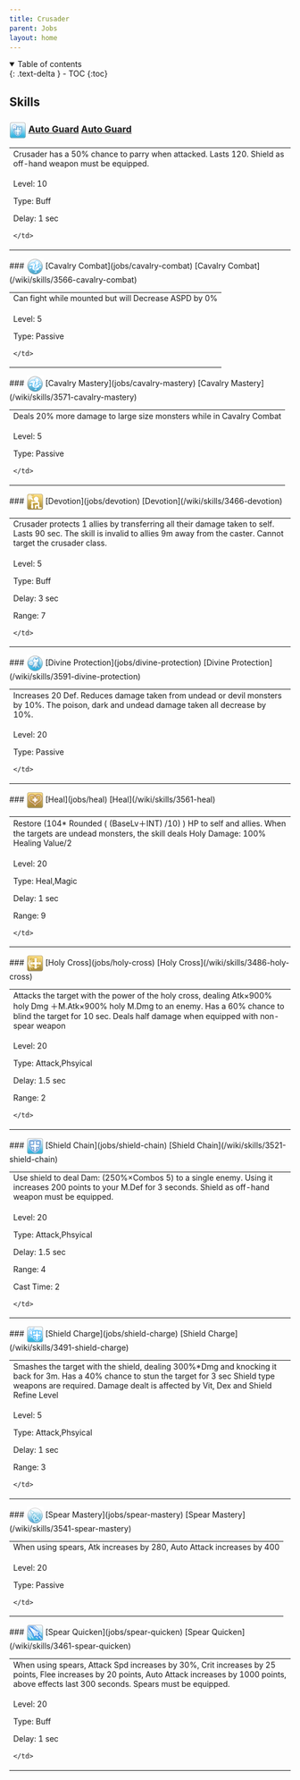 ```yaml
---
title: Crusader 
parent: Jobs
layout: home
---
```


<details open markdown="block">
<summary>
  Table of contents
</summary>
{: .text-delta }
- TOC
{:toc}
</details>

## Skills

### <img src="/assets/images/skills/skill_356001.png" width="30" height="30" style="vertical-align: middle"> [Auto Guard](jobs/auto-guard) [Auto Guard](/wiki/skills/3501-auto-guard)
<table>
<tbody>
  <tr>
    <td>Crusader has a 50% chance to parry when attacked. Lasts 120. Shield as off-hand weapon must be equipped.</td>
  </tr>
  <tr>
    <td>
              <p class="label label-yellow fs-1">Level: 10</p>
              <p class="label label-yellow fs-1">Type: Buff</p>
              <p class="label label-yellow fs-1">Delay: 1 sec</p>
      
    </td>
  </tr>
</tbody>
</table>
### <img src="/assets/images/skills/skill_24001.png" width="30" height="30" style="vertical-align: middle"> [Cavalry Combat](jobs/cavalry-combat) [Cavalry Combat](/wiki/skills/3566-cavalry-combat)
<table>
<tbody>
  <tr>
    <td>Can fight while mounted but will Decrease ASPD by 0%</td>
  </tr>
  <tr>
    <td>
              <p class="label label-yellow fs-1">Level: 5</p>
              <p class="label label-yellow fs-1">Type: Passive</p>
      
    </td>
  </tr>
</tbody>
</table>
### <img src="/assets/images/skills/skill_24001.png" width="30" height="30" style="vertical-align: middle"> [Cavalry Mastery](jobs/cavalry-mastery) [Cavalry Mastery](/wiki/skills/3571-cavalry-mastery)
<table>
<tbody>
  <tr>
    <td>Deals 20% more damage to large size monsters while in Cavalry Combat</td>
  </tr>
  <tr>
    <td>
              <p class="label label-yellow fs-1">Level: 5</p>
              <p class="label label-yellow fs-1">Type: Passive</p>
      
    </td>
  </tr>
</tbody>
</table>
### <img src="/assets/images/skills/skill_353001.png" width="30" height="30" style="vertical-align: middle"> [Devotion](jobs/devotion) [Devotion](/wiki/skills/3466-devotion)
<table>
<tbody>
  <tr>
    <td>Crusader protects 1 allies by transferring all their damage taken to self. Lasts 90 sec.  The skill is invalid to allies 9m away from the caster. Cannot target the crusader class.</td>
  </tr>
  <tr>
    <td>
              <p class="label label-yellow fs-1">Level: 5</p>
              <p class="label label-yellow fs-1">Type: Buff</p>
              <p class="label label-yellow fs-1">Delay: 3 sec</p>
              <p class="label label-yellow fs-1">Range: 7</p>
      
    </td>
  </tr>
</tbody>
</table>
### <img src="/assets/images/skills/skill_371001.png" width="30" height="30" style="vertical-align: middle"> [Divine Protection](jobs/divine-protection) [Divine Protection](/wiki/skills/3591-divine-protection)
<table>
<tbody>
  <tr>
    <td>Increases 20 Def. Reduces damage taken from undead or devil monsters by 10%. The poison, dark and undead damage taken all decrease by 10%.</td>
  </tr>
  <tr>
    <td>
              <p class="label label-yellow fs-1">Level: 20</p>
              <p class="label label-yellow fs-1">Type: Passive</p>
      
    </td>
  </tr>
</tbody>
</table>
### <img src="/assets/images/skills/skill_144001.png" width="30" height="30" style="vertical-align: middle"> [Heal](jobs/heal) [Heal](/wiki/skills/3561-heal)
<table>
<tbody>
  <tr>
    <td>Restore  (104* Rounded  ( (BaseLv＋INT) /10) )  HP to self and allies.  When the targets are undead monsters, the skill deals Holy Damage: 100% Healing Value/2</td>
  </tr>
  <tr>
    <td>
              <p class="label label-yellow fs-1">Level: 20</p>
              <p class="label label-yellow fs-1">Type: Heal,Magic</p>
              <p class="label label-yellow fs-1">Delay: 1 sec</p>
              <p class="label label-yellow fs-1">Range: 9</p>
      
    </td>
  </tr>
</tbody>
</table>
### <img src="/assets/images/skills/skill_354001.png" width="30" height="30" style="vertical-align: middle"> [Holy Cross](jobs/holy-cross) [Holy Cross](/wiki/skills/3486-holy-cross)
<table>
<tbody>
  <tr>
    <td>Attacks the target with the power of the holy cross, dealing Atk×900% holy Dmg ＋M.Atk×900% holy M.Dmg to an enemy. Has a 60% chance to blind the target for 10 sec.  Deals half damage when equipped with non-spear weapon</td>
  </tr>
  <tr>
    <td>
              <p class="label label-yellow fs-1">Level: 20</p>
              <p class="label label-yellow fs-1">Type: Attack,Phsyical</p>
              <p class="label label-yellow fs-1">Delay: 1.5 sec</p>
              <p class="label label-yellow fs-1">Range: 2</p>
      
    </td>
  </tr>
</tbody>
</table>
### <img src="/assets/images/skills/skill_360001.png" width="30" height="30" style="vertical-align: middle"> [Shield Chain](jobs/shield-chain) [Shield Chain](/wiki/skills/3521-shield-chain)
<table>
<tbody>
  <tr>
    <td>Use shield to deal Dam: (250%×Combos 5) to a single enemy. Using it increases 200 points to your M.Def for 3 seconds. Shield as off-hand weapon must be equipped.</td>
  </tr>
  <tr>
    <td>
              <p class="label label-yellow fs-1">Level: 20</p>
              <p class="label label-yellow fs-1">Type: Attack,Phsyical</p>
              <p class="label label-yellow fs-1">Delay: 1.5 sec</p>
              <p class="label label-yellow fs-1">Range: 4</p>
              <p class="label label-yellow fs-1">Cast Time: 2</p>
      
    </td>
  </tr>
</tbody>
</table>
### <img src="/assets/images/skills/skill_355001.png" width="30" height="30" style="vertical-align: middle"> [Shield Charge](jobs/shield-charge) [Shield Charge](/wiki/skills/3491-shield-charge)
<table>
<tbody>
  <tr>
    <td>Smashes the target with the shield, dealing 300%*Dmg and knocking it back for 3m. Has a 40% chance to stun the target for 3 sec Shield type weapons are required. Damage dealt is affected by Vit, Dex and Shield Refine Level</td>
  </tr>
  <tr>
    <td>
              <p class="label label-yellow fs-1">Level: 5</p>
              <p class="label label-yellow fs-1">Type: Attack,Phsyical</p>
              <p class="label label-yellow fs-1">Delay: 1 sec</p>
              <p class="label label-yellow fs-1">Range: 3</p>
      
    </td>
  </tr>
</tbody>
</table>
### <img src="/assets/images/skills/skill_26001.png" width="30" height="30" style="vertical-align: middle"> [Spear Mastery](jobs/spear-mastery) [Spear Mastery](/wiki/skills/3541-spear-mastery)
<table>
<tbody>
  <tr>
    <td>When using spears, Atk increases by 280, Auto Attack increases by 400</td>
  </tr>
  <tr>
    <td>
              <p class="label label-yellow fs-1">Level: 20</p>
              <p class="label label-yellow fs-1">Type: Passive</p>
      
    </td>
  </tr>
</tbody>
</table>
### <img src="/assets/images/skills/skill_350001.png" width="30" height="30" style="vertical-align: middle"> [Spear Quicken](jobs/spear-quicken) [Spear Quicken](/wiki/skills/3461-spear-quicken)
<table>
<tbody>
  <tr>
    <td>When using spears, Attack Spd increases by 30%, Crit increases by 25 points, Flee increases by 20 points, Auto Attack increases by 1000 points, above effects last 300 seconds. Spears must be equipped.</td>
  </tr>
  <tr>
    <td>
              <p class="label label-yellow fs-1">Level: 20</p>
              <p class="label label-yellow fs-1">Type: Buff</p>
              <p class="label label-yellow fs-1">Delay: 1 sec</p>
      
    </td>
  </tr>
</tbody>
</table>

